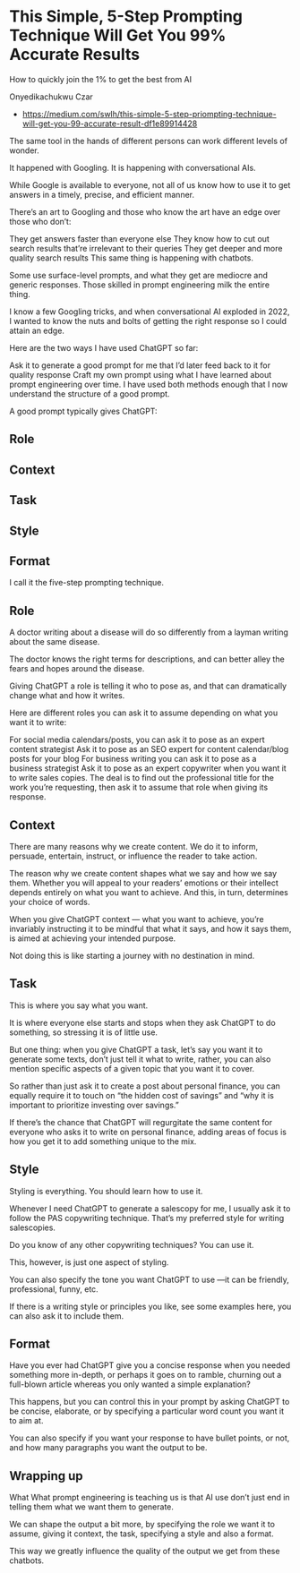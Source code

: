 # This Simple, 5-Step Prompting Technique Will Get You 99% Accurate Results

How to quickly join the 1% to get the best from AI

Onyedikachukwu Czar

* https://medium.com/swlh/this-simple-5-step-priompting-technique-will-get-you-99-accurate-result-df1e89914428

The same tool in the hands of different persons can work different levels of wonder.

It happened with Googling. It is happening with conversational AIs.

While Google is available to everyone, not all of us know how to use it to get answers in a timely, precise, and efficient manner.

There’s an art to Googling and those who know the art have an edge over those who don’t:

They get answers faster than everyone else
They know how to cut out search results that’re irrelevant to their queries
They get deeper and more quality search results
This same thing is happening with chatbots.

Some use surface-level prompts, and what they get are mediocre and generic responses. Those skilled in prompt engineering milk the entire thing.

I know a few Googling tricks, and when conversational AI exploded in 2022, I wanted to know the nuts and bolts of getting the right response so I could attain an edge.

Here are the two ways I have used ChatGPT so far:

Ask it to generate a good prompt for me that I’d later feed back to it for quality response
Craft my own prompt using what I have learned about prompt engineering over time.
I have used both methods enough that I now understand the structure of a good prompt.

A good prompt typically gives ChatGPT:

## Role

## Context

## Task

## Style

## Format

I call it the five-step prompting technique.


## Role

A doctor writing about a disease will do so differently from a layman writing about the same disease.

The doctor knows the right terms for descriptions, and can better alley the fears and hopes around the disease.

Giving ChatGPT a role is telling it who to pose as, and that can dramatically change what and how it writes.

Here are different roles you can ask it to assume depending on what you want it to write:

For social media calendars/posts, you can ask it to pose as an expert content strategist
Ask it to pose as an SEO expert for content calendar/blog posts for your blog
For business writing you can ask it to pose as a business strategist
Ask it to pose as an expert copywriter when you want it to write sales copies.
The deal is to find out the professional title for the work you’re requesting, then ask it to assume that role when giving its response.

## Context

There are many reasons why we create content. We do it to inform, persuade, entertain, instruct, or influence the reader to take action.

The reason why we create content shapes what we say and how we say them. Whether you will appeal to your readers’ emotions or their intellect depends entirely on what you want to achieve. And this, in turn, determines your choice of words.

When you give ChatGPT context — what you want to achieve, you’re invariably instructing it to be mindful that what it says, and how it says them, is aimed at achieving your intended purpose.

Not doing this is like starting a journey with no destination in mind.

## Task
This is where you say what you want.

It is where everyone else starts and stops when they ask ChatGPT to do something, so stressing it is of little use.

But one thing: when you give ChatGPT a task, let’s say you want it to generate some texts, don’t just tell it what to write, rather, you can also mention specific aspects of a given topic that you want it to cover.

So rather than just ask it to create a post about personal finance, you can equally require it to touch on “the hidden cost of savings” and “why it is important to prioritize investing over savings.”

If there’s the chance that ChatGPT will regurgitate the same content for everyone who asks it to write on personal finance, adding areas of focus is how you get it to add something unique to the mix.

## Style

Styling is everything. You should learn how to use it.

Whenever I need ChatGPT to generate a salescopy for me, I usually ask it to follow the PAS copywriting technique. That’s my preferred style for writing salescopies.

Do you know of any other copywriting techniques? You can use it.

This, however, is just one aspect of styling.

You can also specify the tone you want ChatGPT to use —it can be friendly, professional, funny, etc.

If there is a writing style or principles you like, see some examples here, you can also ask it to include them.

## Format

Have you ever had ChatGPT give you a concise response when you needed something more in-depth, or perhaps it goes on to ramble, churning out a full-blown article whereas you only wanted a simple explanation?

This happens, but you can control this in your prompt by asking ChatGPT to be concise, elaborate, or by specifying a particular word count you want it to aim at.

You can also specify if you want your response to have bullet points, or not, and how many paragraphs you want the output to be.

## Wrapping up
What
What prompt engineering is teaching us is that AI use don’t just end in telling them what we want them to generate.

We can shape the output a bit more, by specifying the role we want it to assume, giving it context, the task, specifying a style and also a format.

This way we greatly influence the quality of the output we get from these chatbots.

